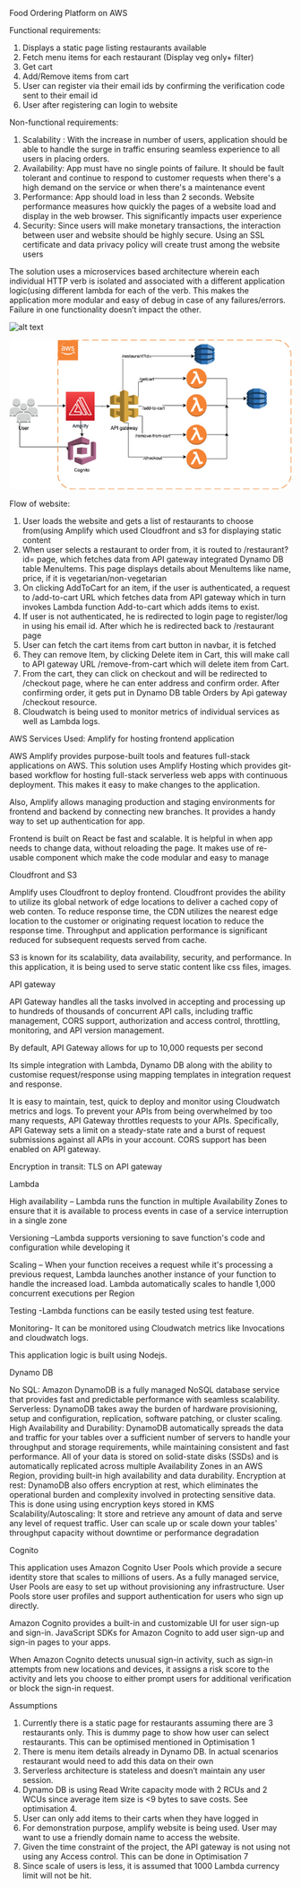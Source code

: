 Food Ordering Platform on AWS

Functional requirements:
1.	Displays a static page listing restaurants available
2.	Fetch menu items for each restaurant (Display veg only+ filter)
3.	Get cart
4.	Add/Remove items from cart
5.	User can register via their email ids by confirming the verification code sent to their email id
6.	User after registering can login to website

Non-functional requirements:
1.	Scalability : With the increase in number of users, application should be able to handle the surge in traffic ensuring seamless experience to all users in placing orders.
2.	Availability: App must have no single points of failure. It should be fault tolerant and continue to respond to customer requests when there's a high demand on the service or when there's a maintenance event
3.	Performance: App should load in less than 2 seconds. Website performance measures how quickly the pages of a website load and display in the web browser. This significantly impacts user experience
4.	Security: Since users will make monetary transactions, the interaction between user and website should be highly secure. Using an SSL certificate and data privacy policy will create trust among the website users

The solution  uses a microservices based architecture wherein each individual HTTP verb is isolated and associated with a different application logic(using different lambda for each of the verb. This makes the application more modular and easy of debug in case of any failures/errors. Failure in one functionality doesn’t impact the other.

![alt text](https://github.com/Ananya6/ReactaFrontend/tree/main/public/FoodOrdering.jpg)

<img src="public/FoodOrdering.jpg" title="Diagram"/>

Flow of website:

1.	User loads the website and gets a list of restaurants to choose from(using Amplify which used Cloudfront and s3 for displaying static content
2.	When user selects a restaurant to order from, it is routed to /restaurant?id= page, which fetches data from API gateway integrated Dynamo DB table MenuItems. This page displays details about MenuItems like name, price, if it is vegetarian/non-vegetarian
3.	On clicking AddToCart for an item, if the user is authenticated, a request to /add-to-cart URL which fetches data from API gateway which  in turn invokes Lambda function Add-to-cart which adds items to exist.
4.	If user is not authenticated, he is redirected to login page to register/log in using his email id. After which he is redirected back to /restaurant page
5.	User can fetch the cart items from cart button in navbar, it is fetched 
6.	They can remove Item, by clicking Delete item in Cart, this will make call to API gateway URL /remove-from-cart which will delete item from Cart.
7.	From the cart, they can click on checkout and will be redirected to /checkout page, where he can enter address and confirm order. After confirming order, it gets put in Dynamo DB table Orders by Api gateway /checkout resource.
8.	Cloudwatch is being used to monitor metrics of individual services as well as Lambda logs.


AWS Services Used:
Amplify for hosting frontend application
 
AWS Amplify provides purpose-built tools and features full-stack applications on AWS. This solution uses Amplify Hosting which provides git-based workflow for hosting full-stack serverless web apps with continuous deployment. This makes it easy to make changes to the application.

Also, Amplify allows managing production and staging environments for frontend and backend by connecting new branches. It provides a handy way to set up authentication for app.

Frontend is built on React be fast and scalable. It is helpful in when app needs to change data, without reloading the page. It makes use of re-usable component which make the code modular and easy to manage

Cloudfront and S3

Amplify uses Cloudfront to deploy frontend. Cloudfront provides the ability to utilize its global network of edge locations to deliver a cached copy of web conten. To reduce response time, the CDN utilizes the nearest edge location to the customer or originating request location to reduce the response time.
Throughput and application performance is significant reduced for subsequent requests served from cache.

S3 is known for its scalability, data availability, security, and performance. In this application, it is being used to serve static content like css files, images. 


API gateway

API Gateway handles all the tasks involved in accepting and processing up to hundreds of thousands of concurrent API calls, including traffic management, CORS support, authorization and access control, throttling, monitoring, and API version management.

By default, API Gateway allows for up to 10,000 requests per second

Its simple integration with Lambda, Dynamo DB along with the ability to customise request/response using mapping templates in integration request and response.

It is easy to maintain, test, quick to deploy and monitor using Cloudwatch metrics and logs. To prevent your APIs from being overwhelmed by too many requests, API Gateway throttles requests to your APIs. Specifically, API Gateway sets a limit on a steady-state rate and a burst of request submissions against all APIs in your account. CORS support has been enabled on API gateway. 

Encryption in transit: TLS on API gateway

 
Lambda 

High availability – Lambda runs the function in multiple Availability Zones to ensure that it is available to process events in case of a service interruption in a single zone

Versioning –Lambda supports versioning to save function's code and configuration while developing it

Scaling – When your function receives a request while it's processing a previous request, Lambda launches another instance of your function to handle the increased load. Lambda automatically scales to handle 1,000 concurrent executions per Region

Testing -Lambda functions can be easily tested using test feature. 

Monitoring- It can be monitored using Cloudwatch metrics like Invocations and cloudwatch logs.

This application logic is built using Nodejs.

Dynamo DB 

No SQL: Amazon DynamoDB is a fully managed NoSQL database service that provides fast and predictable performance with seamless scalability. 
Serverless: DynamoDB takes away the burden of hardware provisioning, setup and configuration, replication, software patching, or cluster scaling. 
High Availability and Durability: DynamoDB automatically spreads the data and traffic for your tables over a sufficient number of servers to handle your throughput and storage requirements, while maintaining consistent and fast performance. All of your data is stored on solid-state disks (SSDs) and is automatically replicated across multiple Availability Zones in an AWS Region, providing built-in high availability and data durability. 
Encryption at rest: DynamoDB also offers encryption at rest, which eliminates the operational burden and complexity involved in protecting sensitive data. This is done using using encryption keys stored in KMS
Scalability/Autoscaling: It store and retrieve any amount of data and serve any level of request traffic. User can scale up or scale down your tables' throughput capacity without downtime or performance degradation


Cognito

This application uses Amazon Cognito User Pools which provide a secure identity store that scales to millions of users. As a fully managed service, User Pools are easy to set up without provisioning any infrastructure. User Pools store user profiles and support authentication for users who sign up directly.

Amazon Cognito provides a built-in and customizable UI for user sign-up and sign-in. JavaScript SDKs for Amazon Cognito to add user sign-up and sign-in pages to your apps.

When Amazon Cognito detects unusual sign-in activity, such as sign-in attempts from new locations and devices, it assigns a risk score to the activity and lets you choose to either prompt users for additional verification or block the sign-in request.

Assumptions

1.	Currently there is a static page for restaurants assuming there are 3 restaurants only. This is dummy page to show how user can select restaurants. This can be optimised mentioned in Optimisation 1
2.	There is menu item details already in Dynamo DB. In actual scenarios restaurant would need to add this data on their own
3.	Serverless architecture is stateless and doesn’t maintain any user session. 
4.	Dynamo DB is using Read Write capacity mode with 2 RCUs and 2 WCUs since average item size is <9 bytes to save costs. See optimisation 4.
5.	User can only add items to their carts when they have logged in
6.	For demonstration purpose, amplify website is being used. User may want to use a friendly domain name to access the website. 
7.	Given the time constraint of the project, the API gateway is not using not using any Access control. This can be done in Optimisation 7
8.	Since scale of users is less, it is assumed that 1000 Lambda currency limit will not be hit.
